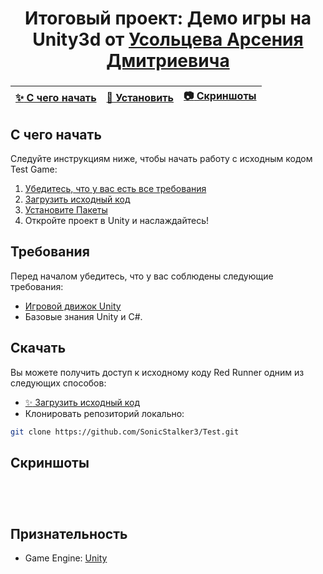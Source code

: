 <h1 align="center">Итоговый проект: Демо игры на Unity3d от
    <a href="https://github.com/SonicStalker3" target="_blank">Усольцева Арсения Дмитриевича</a> 
</h1>
<h3 align="center"></h3>


| [:sparkles: С чего начать](#getting-started) | [:rocket: Установить](#download) | [:camera: Скриншоты](#screenshots) |
| --------------- | -------- | ----------- |
<h2>С чего начать</h2>
<p>
Следуйте инструкциям ниже, чтобы начать работу с исходным кодом Test Game:

1. [Убедитесь, что у вас есть все требования](#requirements)
2. [Загрузить исходный код](#download)
3. [Установите Пакеты](#Packages)
4. Откройте проект в Unity и наслаждайтесь!
</p>
<h2>Требования</h2>
<p>

Перед началом убедитесь, что у вас соблюдены следующие требования:

- [Игровой движок Unity](https://unity3d.com)
- Базовые знания Unity и C#.
</p>
<h2>Скачать</h2>
<p>

Вы можете получить доступ к исходному коду Red Runner одним из следующих способов:

- [:sparkles: Загрузить исходный код](https://github.com/SonicStalker3/Test/archive/main.zip)
- Клонировать репозиторий локально:
```bash
git clone https://github.com/SonicStalker3/Test.git
```
</p>
<h2>Скриншоты</h2>
<p align="center">
  <img src="" />
</p>

<p align="center">
  <img src="" />
</p>

<p align="center">
  <img src="" />
</p>

<p align="center">
  <img src="" />
</p>

## Признательность
- Game Engine: [Unity](https://unity3d.com/)


